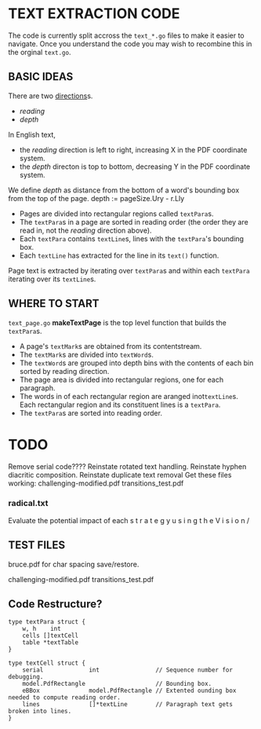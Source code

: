 TEXT EXTRACTION CODE
====================
The code is currently split accross the `text_*.go` files to make it easier to navigate. Once you
understand the code you may wish to recombine this in the orginal `text.go`.

BASIC IDEAS
-----------
There are two [directions](https://www.w3.org/International/questions/qa-scripts.en#directions)s\.

- *reading*
- *depth*

In English text,
- the *reading* direction is left to right, increasing X in the PDF coordinate system.
- the *depth* directon is top to bottom, decreasing Y in the PDF coordinate system.

We define *depth* as distance from the bottom of a word's bounding box from the top of the page.
depth := pageSize.Ury - r.Lly

* Pages are divided into rectangular regions called `textPara`s.
* The `textPara`s in a page are sorted in reading order (the order they are read in, not the
*reading* direction above).
* Each `textPara` contains `textLine`s, lines with the `textPara`'s bounding box.
* Each `textLine` has extracted for the line in its `text()` function.

Page text is extracted by iterating over `textPara`s and within each `textPara` iterating over its
`textLine`s.


WHERE TO START
--------------

`text_page.go` **makeTextPage** is the top level function that builds the `textPara`s.

* A page's `textMark`s are obtained from its contentstream.
* The `textMark`s are divided into `textWord`s.
* The `textWord`s are grouped into depth bins with the contents of each bin sorted by reading direction.
* The page area is divided into rectangular regions, one for each paragraph.
* The words in of each rectangular region are aranged inot`textLine`s. Each rectangular region and
its constituent lines is a `textPara`.
* The `textPara`s are sorted into reading order.


TODO
====
Remove serial code????
Reinstate rotated text handling.
Reinstate hyphen diacritic composition.
Reinstate duplicate text removal
Get these files working:
		challenging-modified.pdf
		transitions_test.pdf

### radical.txt
Evaluate the potential impact of each
s t r a t e g y u s i n g t h e V i s i o n /


TEST FILES
---------
bruce.pdf for char spacing save/restore.

challenging-modified.pdf
transitions_test.pdf


Code Restructure?
-----------------

	type textPara struct {
		w, h    int
		cells []textCell
		table *textTable
	}

	type textCell struct {
		serial             int                // Sequence number for debugging.
		model.PdfRectangle                    // Bounding box.
		eBBox              model.PdfRectangle // Extented ounding box needed to compute reading order.
		lines              []*textLine        // Paragraph text gets broken into lines.
	}
